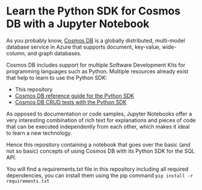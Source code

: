 # Learn the Python SDK for Cosmos DB with a Jupyter Notebook

As you probably know, [Cosmos DB](https://docs.microsoft.com/en-us/azure/cosmos-db/) is a globally distributed, multi-model database service in Azure that supports document, key-value, wide-column, and graph databases.

Cosmos DB includes support for multiple Software Development Kits for programming languages such as Python. Multiple resources already exist that help to learn to use the Python SDK: 

* This repository
* [Cosmos DB reference guide for the Python SDK](https://docs.microsoft.com/en-us/python/api/azure-cosmos/?view=azure-python)
* [Cosmos DB CRUD tests with the Python SDK](https://github.com/Azure/azure-cosmos-python/blob/master/test/crud_tests.py)

As opposed to documentation or code samples, Jupyter Notebooks offer a very interesting combination of rich text for explanations and pieces of code that can be executed independently from each other, which makes it ideal to learn a new technology.

Hence this repository containing a notebook that goes over the basic (and not so basic) concepts of using Cosmos DB with its Python SDK for the SQL API.

You will find a requirements.txt file in this repository including all required dependencies, you can install them using the pip command `pip install -r requirements.txt`

